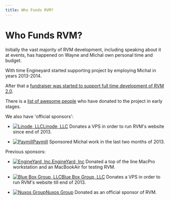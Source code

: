 ```yaml
---
title: Who Funds RVM?
---
```


# Who Funds RVM?

Initially the vast majority of RVM development, including speaking about it at events,
has happened on Wayne and Michal own personal time and budget.

With time Engineyard started supporting project by employing Michal in years 2013-2014.

After that a [fundraiser was started to support full time development of RVM 2.0](https://www.bountysource.com/fundraisers/489-rvm-2-0).

There is a [list of awesome people](/credits/donations/) who have donated to the project in early stages.

We also have 'official sponsors':

- [<img src="/images/linode_logo_gray.png" alt="Linode, LLC"/>Linode, LLC](https://www.linode.com)
  Donates a VPS in order to run RVM's website since end of 2013.

- [<img src="/images/paymill-logo.png" alt="Paymill"/>Paymill](https://www.paymill.com)
  Sponsored Michal work in the last two months of 2013.

Previous sponsors:

- [<img src="/images/logo-engineyard.png" alt="EngineYard, Inc."/>EngineYard, Inc](http://engineyard.com/)
  Donated a top of the line MacPro workstation and an MacBookAir for testing RVM.

- [<img src="/images/bbg_logo.png" alt="Blue Box Group, LLC"/>Blue Box Group, LLC](http://www.blueboxgrp.com/)
  Donates a VPS in order to run RVM's website till end of 2013.

- [<img src="/images/nuxos_logo.png" alt="Nuxos Group">Nuxos Group](http://nuxos.fr/)
  Donated as an official sponsor of RVM.
